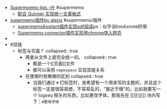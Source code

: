 - [Supermoemo tips -叶](https://www.zhihu.com/collection/797904700) #supermemo
	- [配合 Quicker 实现统一文章格式](https://www.zhihu.com/question/528483411/answer/2444000649)
- [supermemo插件by alexis](https://github.com/supermemo/SuperMemoAssistant) #supermemo/插件
	- [supermemoAssitant插件实现pdf阅读](https://zhuanlan.zhihu.com/p/328137848)ps：似乎没bookxnote好用
	- [Supermemo connector插件实现用chrome导入网页](https://www.zhihu.com/question/488714152/answer/2613027353)
-
- #双链
	- 标签与页面？ 
	  collapsed:: true
		- 两者从文件上是完全统一的。
		  collapsed:: true
			- 都是一个[[页面]]文件
			- 都可以采用 `napespace` 实现双链关系
		- 在使用时有略微的区别
		  collapsed:: true
			- 当我们通过 `#` 打标签时，是希望有一个用来写的主题的，并且这个标签一定是很容易想，不容易乱的，“接近于根”的。比如我要写一个 logseq 相关的东西，比如更改字体，那我先在 [[日记]] 块内写下：`#更改字体`